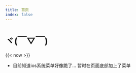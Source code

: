 ```yaml
---
title: 首页
index: false
---
```



# ヾ(￣▽￣) 

{{< now >}}

- 目前知道ios系统菜单好像跪了… 暂时在页面底部加上了菜单




<!-- # 域名变更通知

## 以后笑神本部域名改为 https://owarai.netlify.com/

## 笑神论坛地址改为 http://35.221.198.211/

## 望周知

另外总结一下笑神本部的变动：

- 域名变动
- 今后笑神本部将作为个人网站独立运行
- 今后会继续在取得up/字幕组转载授权的条件下分享相关内容。
- 哦还有，LH组，hitori，6222C也决定不在本站转载了，请小伙伴们直接到B站支持吧。 -->